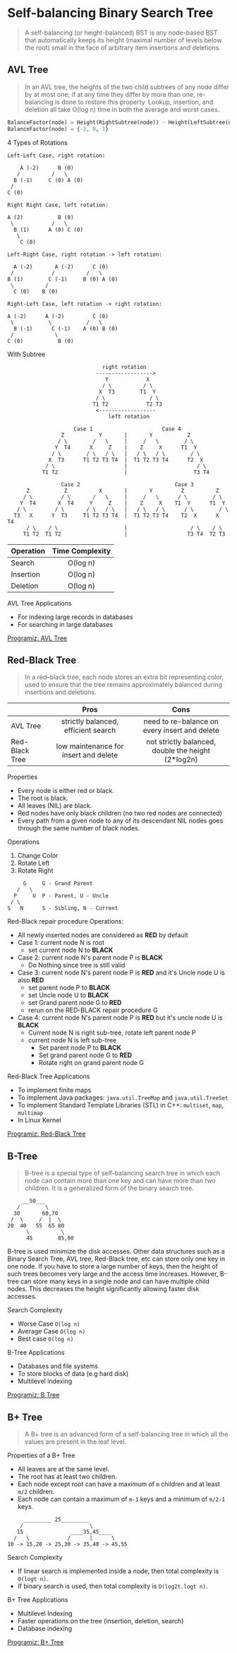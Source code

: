 # Self-balancing Binary Search Tree

> A self-balancing (or height-balanced) BST is any node-based BST that automatically keeps its height (maximal number of levels below the root) small in the face of arbitrary item insertions and deletions.

## AVL Tree

> In an AVL tree, the heights of the two child subtrees of any node differ by at most one; if at any time they differ by more than one, re-balancing is done to restore this property. Lookup, insertion, and deletion all take O(log n) time in both the average and worst cases.

```py
BalanceFactor(node) = Height(RightSubtree(node)) - Height(LeftSubtree(node))
BalanceFactor(node) = {-1, 0, 1}
```

4 Types of Rotations
```
Left-Left Case, right rotation:

    A (-2)      B (0)
   /          /   \
  B (-1)     C (0) A (0)
 /
C (0)

Right Right Case, left rotation:

A (2)           B (0)
 \            /   \
  B (1)      A (0) C (0)
   \
    C (0)

Left-Right Case, right rotation -> left rotation:

  A (-2)       A (-2)      C (0)
 /            /          /   \
B (1)        C (-1)     B (0) A (0)
 \          /
  C (0)    B (0)

Right-Left Case, left rotation -> right rotation:

A (-2)      A (-2)         C (0)
 \           \           /   \
  B (-1)      C (-1)    A (0) B (0)
 /             \
C (0)           B (0)
```

With Subtree
```
                              right rotation
                            ------------------>
                               Y            X
                              / \          / \
                             X  T3        T1  Y
                            / \              / \
                           T1 T2            T2 T3
                            <------------------
                                left rotation

                     Case 1                      Case 4
                 Z           Y       |       Y           Z
                / \        /   \     |     /   \        / \
               Y  T4      X     Z    |    Z     X      T1  Y
              / \        / \   / \   |   / \   / \        / \
             X  T3      T1 T2 T3 T4  |  T1 T2 T3 T4      T2  X
            / \                      |                      / \
           T1 T2                     |                     T3 T4

                 Case 2                              Case 3
      Z           Z          X       |       Y         Z          Z
     / \         / \       /   \     |     /   \      / \        / \
    Y  T4       X  T4     Y     Z    |    Z     X    T1  Y      T1  Y
   / \         / \       / \   / \   |   / \   / \      / \        / \
  T3   X      Y  T3     T1 T2 T3 T4  |  T1 T2 T3 T4    T2  X      X  T4
      / \    / \                     |                    / \    / \
     T1 T2  T1 T2                    |                   T3 T4  T2 T3
```

| Operation  | Time Complexity |
| ---------- | :-------------: |
| Search     | O(log n)        |
| Insertion  | O(log n)        |
| Deletion   | O(log n)        |

AVL Tree Applications
- For indexing large records in databases
- For searching in large databases

[Programiz: AVL Tree](https://www.programiz.com/dsa/avl-tree)

## Red-Black Tree

> In a red–black tree, each node stores an extra bit representing color, used to ensure that the tree remains approximately balanced during insertions and deletions.

|                | Pros                                    | Cons                                               |
| -------------- | :-------------------------------------: | :------------------------------------------------: |
| AVL Tree       | strictly balanced, efficient search     | need to re-balance on every insert and delete      |
| Red-Black Tree | low maintenance for insert and delete   | not strictly balanced, double the height (2*log2n) |

Properties
- Every node is either red or black.
- The root is black.
- All leaves (NIL) are black.
- Red nodes have only black children (no two red nodes are connected)
- Every path from a given node to any of its descendant NIL nodes goes through the same number of black nodes.

Operations
1. Change Color
2. Rotate Left
3. Rotate Right

```
     G     G - Grand Parent
   /   \
  P     U  P - Parent, U - Uncle
 / \
S   N      S - Sibling, N - Current
```

Red-Black repair procedure Operations:
- All newly inserted nodes are considered as **RED** by default
- Case 1: current node N is root
    - set current node N to **BLACK**
- Case 2: current node N's parent node P is **BLACK**
    - Do Nothing since tree is still valid
- Case 3: current node N's parent node P is **RED** and it's Uncle node U is also **RED**
    - set parent node P to **BLACK**
    - set Uncle node U to **BLACK**
    - set Grand parent node G to **RED**
    - rerun on the RED-BLACK repair procedure G
- Case 4: current node N's parent node P is **RED** but it's uncle node U is **BLACK**
    - Current node N is right sub-tree, rotate left parent node P
    - current node N is left sub-tree
        - Set parent node P to **BLACK**
        - Set grand parent node G to **RED**
        - Rotate right on grand parent node G

Red-Black Tree Applications
- To implement finite maps
- To implement Java packages: `java.util.TreeMap` and `java.util.TreeSet`
- To implement Standard Template Libraries (STL) in C++: `multiset`, `map`, `multimap`
- In Linux Kernel

[Programiz: Red-Black Tree](https://www.programiz.com/dsa/red-black-tree)

## B-Tree

> B-tree is a special type of self-balancing search tree in which each node can contain more than one key and can have more than two children. It is a generalized form of the binary search tree.

```
    ___50___
   /        \
  30       60,70
 /  \     /  |  \
20  40   55  65 80
      \          \
      45        85,90
```

B-tree is used minimize the disk accesses. Other data structures such as a Binary Search Tree, AVL tree, Red-Black tree, etc can store only one key in one node. If you have to store a large number of keys, then the height of such trees becomes very large and the access time increases. However, B-tree can store many keys in a single node and can have multiple child nodes. This decreases the height significantly allowing faster disk accesses.

Search Complexity

- Worse Case `O(log n)`
- Average Case `O(log n)`
- Best case `O(log n)`

B-Tree Applications
- Databases and file systems
- To store blocks of data (e.g hard disk)
- Multilevel indexing

[Programiz: B Tree](https://www.programiz.com/dsa/b-tree)

## B+ Tree

> A B+ tree is an advanced form of a self-balancing tree in which all the values are present in the leaf level.

Properties of a B+ Tree
- All leaves are at the same level.
- The root has at least two children.
- Each node except root can have a maximum of `m` children and at least `m/2` children.
- Each node can contain a maximum of `m-1` keys and a minimum of `m/2-1` keys.

```
     _________ 25_________
    /                     \
   15               ____35,45____
  /   \            /      |      \
10 -> 15,20 -> 25,30 -> 35,40 -> 45,55
```

Search Complexity
- If linear search is implemented inside a node, then total complexity is `O(logt n)`.
- If binary search is used, then total complexity is `O(log2t.logt n)`.

B+ Tree Applications
- Multilevel Indexing
- Faster operations on the tree (insertion, deletion, search)
- Database indexing

[Programiz: B+ Tree](https://www.programiz.com/dsa/b-plus-tree)
